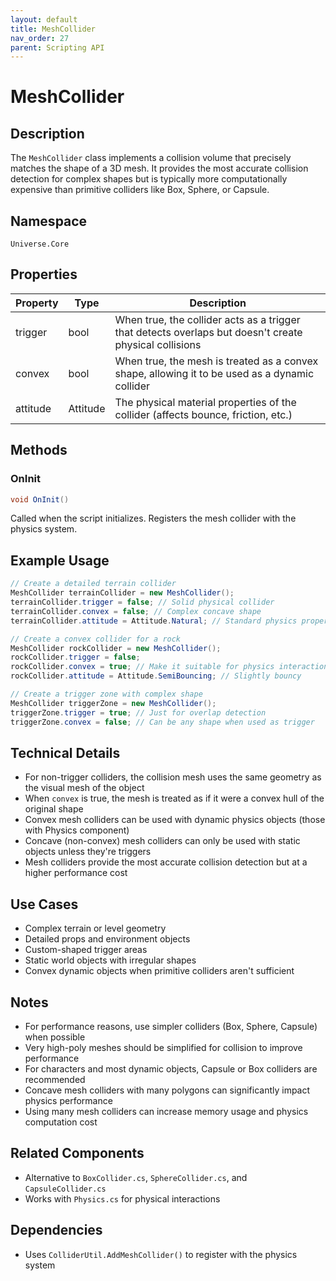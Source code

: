 ```yaml
---
layout: default
title: MeshCollider
nav_order: 27
parent: Scripting API
---
```

# MeshCollider

## Description
The `MeshCollider` class implements a collision volume that precisely matches the shape of a 3D mesh. It provides the most accurate collision detection for complex shapes but is typically more computationally expensive than primitive colliders like Box, Sphere, or Capsule.

## Namespace
`Universe.Core`

## Properties
| Property | Type     | Description                                                                                            |
|----------|----------|--------------------------------------------------------------------------------------------------------|
| trigger  | bool     | When true, the collider acts as a trigger that detects overlaps but doesn't create physical collisions |
| convex   | bool     | When true, the mesh is treated as a convex shape, allowing it to be used as a dynamic collider         |
| attitude | Attitude | The physical material properties of the collider (affects bounce, friction, etc.)                      |

## Methods

### OnInit
```csharp
void OnInit()
```
Called when the script initializes. Registers the mesh collider with the physics system.

## Example Usage
```csharp
// Create a detailed terrain collider
MeshCollider terrainCollider = new MeshCollider();
terrainCollider.trigger = false; // Solid physical collider
terrainCollider.convex = false; // Complex concave shape
terrainCollider.attitude = Attitude.Natural; // Standard physics properties

// Create a convex collider for a rock
MeshCollider rockCollider = new MeshCollider();
rockCollider.trigger = false;
rockCollider.convex = true; // Make it suitable for physics interactions
rockCollider.attitude = Attitude.SemiBouncing; // Slightly bouncy

// Create a trigger zone with complex shape
MeshCollider triggerZone = new MeshCollider();
triggerZone.trigger = true; // Just for overlap detection
triggerZone.convex = false; // Can be any shape when used as trigger
```

## Technical Details
- For non-trigger colliders, the collision mesh uses the same geometry as the visual mesh of the object
- When `convex` is true, the mesh is treated as if it were a convex hull of the original shape
- Convex mesh colliders can be used with dynamic physics objects (those with Physics component)
- Concave (non-convex) mesh colliders can only be used with static objects unless they're triggers
- Mesh colliders provide the most accurate collision detection but at a higher performance cost

## Use Cases
- Complex terrain or level geometry
- Detailed props and environment objects
- Custom-shaped trigger areas
- Static world objects with irregular shapes
- Convex dynamic objects when primitive colliders aren't sufficient

## Notes
- For performance reasons, use simpler colliders (Box, Sphere, Capsule) when possible
- Very high-poly meshes should be simplified for collision to improve performance
- For characters and most dynamic objects, Capsule or Box colliders are recommended
- Concave mesh colliders with many polygons can significantly impact physics performance
- Using many mesh colliders can increase memory usage and physics computation cost

## Related Components
- Alternative to `BoxCollider.cs`, `SphereCollider.cs`, and `CapsuleCollider.cs`
- Works with `Physics.cs` for physical interactions

## Dependencies
- Uses `ColliderUtil.AddMeshCollider()` to register with the physics system
